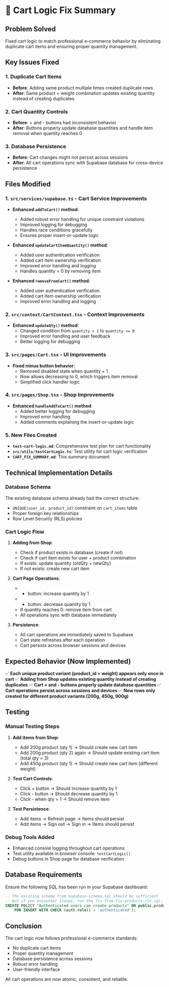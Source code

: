 # 🛒 Cart Logic Fix Summary

## Problem Solved
Fixed cart logic to match professional e-commerce behavior by eliminating duplicate cart items and ensuring proper quantity management.

## Key Issues Fixed

### 1. **Duplicate Cart Items**
- **Before**: Adding same product multiple times created duplicate rows
- **After**: Same product + weight combination updates existing quantity instead of creating duplicates

### 2. **Cart Quantity Controls**
- **Before**: + and - buttons had inconsistent behavior
- **After**: Buttons properly update database quantities and handle item removal when quantity reaches 0

### 3. **Database Persistence**
- **Before**: Cart changes might not persist across sessions
- **After**: All cart operations sync with Supabase database for cross-device persistence

## Files Modified

### 1. **`src/services/supabase.ts`** - Cart Service Improvements
- **Enhanced `addToCart()` method**:
  - Added robust error handling for unique constraint violations
  - Improved logging for debugging
  - Handles race conditions gracefully
  - Ensures proper insert-or-update logic

- **Enhanced `updateCartItemQuantity()` method**:
  - Added user authentication verification
  - Added cart item ownership verification
  - Improved error handling and logging
  - Handles quantity = 0 by removing item

- **Enhanced `removeFromCart()` method**:
  - Added user authentication verification
  - Added cart item ownership verification
  - Improved error handling and logging

### 2. **`src/context/CartContext.tsx`** - Context Improvements
- **Enhanced `updateQty()` method**:
  - Changed condition from `quantity < 1` to `quantity <= 0`
  - Improved error handling and user feedback
  - Better logging for debugging

### 3. **`src/pages/Cart.tsx`** - UI Improvements
- **Fixed minus button behavior**:
  - Removed disabled state when quantity = 1
  - Now allows decreasing to 0, which triggers item removal
  - Simplified click handler logic

### 4. **`src/pages/Shop.tsx`** - Shop Improvements
- **Enhanced `handleAddToCart()` method**:
  - Added better logging for debugging
  - Improved error handling
  - Added comments explaining the insert-or-update logic

### 5. **New Files Created**
- **`test-cart-logic.md`**: Comprehensive test plan for cart functionality
- **`src/utils/testCartLogic.ts`**: Test utility for cart logic verification
- **`CART_FIX_SUMMARY.md`**: This summary document

## Technical Implementation Details

### Database Schema
The existing database schema already had the correct structure:
- `UNIQUE(user_id, product_id)` constraint on `cart_items` table
- Proper foreign key relationships
- Row Level Security (RLS) policies

### Cart Logic Flow
1. **Adding from Shop**:
   - Check if product exists in database (create if not)
   - Check if cart item exists for user + product combination
   - If exists: update quantity (oldQty + newQty)
   - If not exists: create new cart item

2. **Cart Page Operations**:
   - + button: increase quantity by 1
   - - button: decrease quantity by 1
   - If quantity reaches 0: remove item from cart
   - All operations sync with database immediately

3. **Persistence**:
   - All cart operations are immediately saved to Supabase
   - Cart state refreshes after each operation
   - Cart persists across browser sessions and devices

## Expected Behavior (Now Implemented)

✅ **Each unique product variant (product_id + weight) appears only once in cart**
✅ **Adding from Shop updates existing quantity instead of creating duplicates**
✅ **Cart + and - buttons properly update database quantities**
✅ **Cart operations persist across sessions and devices**
✅ **New rows only created for different product variants (200g, 450g, 900g)**

## Testing

### Manual Testing Steps
1. **Add items from Shop**:
   - Add 200g product (qty 1) → Should create new cart item
   - Add 200g product (qty 2) again → Should update existing cart item (total qty = 3)
   - Add 450g product (qty 1) → Should create new cart item (different weight)

2. **Test Cart Controls**:
   - Click + button → Should increase quantity by 1
   - Click - button → Should decrease quantity by 1
   - Click - when qty = 1 → Should remove item

3. **Test Persistence**:
   - Add items → Refresh page → Items should persist
   - Add items → Sign out → Sign in → Items should persist

### Debug Tools Added
- Enhanced console logging throughout cart operations
- Test utility available in browser console: `testCartLogic()`
- Debug buttons in Shop page for database verification

## Database Requirements

Ensure the following SQL has been run in your Supabase dashboard:
```sql
-- The existing schema from supabase-schema.sql should be sufficient
-- But if you encounter issues, run the fix from fix-products-rls.sql:
CREATE POLICY "Authenticated users can create products" ON public.products
    FOR INSERT WITH CHECK (auth.role() = 'authenticated');
```

## Conclusion

The cart logic now follows professional e-commerce standards:
- No duplicate cart items
- Proper quantity management
- Database persistence across sessions
- Robust error handling
- User-friendly interface

All cart operations are now atomic, consistent, and reliable.

